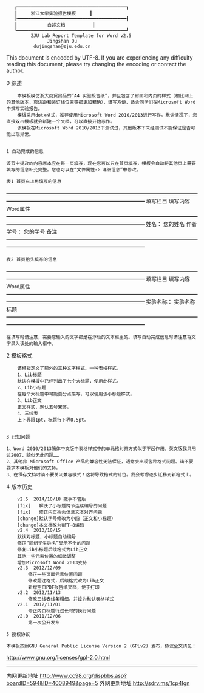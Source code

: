        ┏━━━━━━━━━━━━━━━━━━━━━━━━━━━━━━━━━━━━━━━━┓
       ┃     浙江大学实验报告模板     ┃
       ┠━━━━━━━━━━━━━━━━━━━━━━━━━━━━━━━━━━━━━━━━┨
       ┃           自述文档          ┃
       ┗━━━━━━━━━━━━━━━━━━━━━━━━━━━━━━━━━━━━━━━━┛
             ZJU Lab Report Template for Word v2.5
                   Jingshan Du
              dujingshan@zju.edu.cn
This document is encoded by UTF-8. If you are experiencing any difficulty reading this document, please try changing the encoding or contact the author.

0 综述
~~~~~~
    本模板模仿浙大商贸出品的“A4 实验报告纸”，并且包含了封面和内页的样式（相比网上的其他版本，页边距和装订线位置等都更加精确），填写方便，适合同学们在Microsoft Word中撰写实验报告。
    模板采用dotx格式，推荐使用Microsoft Word 2010/2013进行写作。默认情况下，您直接双击模板就会新建一个文档，可以直接开始写作。
    该模板在Microsoft Word 2010/2013下测试过，其他版本下未经测试不能保证是否可能出现异常。


1 自动完成的信息
~~~~~~~~~~~~~~~~
    该节中提及的内容原本应在每一页填写，现在您可以只在首页填写，模板会自动将其他页上需要填写的信息补充完整。您也可以在“文件属性-〉详细信息”中修改。

	表1 首页右上角填写的信息
━━━━━━━━━━━━━━━━━━━━━━━━━━━━━━━━━━━━━━━━━━━━━━━━━━━━━━━━━━━━━━
填写栏目		填写内容		Word属性
━━━━━━━━━━━━━━━━━━━━━━━━━━━━━━━━━━━━━━━━━━━━━━━━━━━━━━━━━━━━━━
姓名：		您的姓名		作者
学号：		您的学号		备注
━━━━━━━━━━━━━━━━━━━━━━━━━━━━━━━━━━━━━━━━━━━━━━━━━━━━━━━━━━━━━━

	表2 首页抬头填写的信息
━━━━━━━━━━━━━━━━━━━━━━━━━━━━━━━━━━━━━━━━━━━━━━━━━━━━━━━━━━━━━━
填写栏目		填写内容		Word属性
━━━━━━━━━━━━━━━━━━━━━━━━━━━━━━━━━━━━━━━━━━━━━━━━━━━━━━━━━━━━━━
实验名称：	实验名称		标题
━━━━━━━━━━━━━━━━━━━━━━━━━━━━━━━━━━━━━━━━━━━━━━━━━━━━━━━━━━━━━━

    在填写时请注意，需要您输入的文字都是在浮动的文本框里的。填写自动完成信息时请注意将文字录入该处的输入框中。


2 模板格式
~~~~~~~~~~
    该模板定义了额外的三种文字样式、一种表格样式。
    1、Lib标题
    默认在模板中已经列出了七个大标题，使用此样式。
    2、Lib小标题
    在每个大标题中可能要分点描写，可以使用该小标题样式。
    3、Lib正文
    正文样式，默认五号宋体。
    4、三线表
    上下界限1pt，标题行下界0.5pt。


3 已知问题
~~~~~~~~~~
    1、Word 2010/2013简体中文版中表格样式中的单元格对齐方式似乎不起作用。英文版我只用过2007，貌似无此问题……
    2、其他非 Microsoft Office 产品的兼容性无法保证，通常会出现各种格式问题。请不要要求本模板对他们的支持。
    3、在保存文档时请不要关闭兼容模式！这将导致格式的错位。我会考虑逐步迁移到新格式上。

4 版本历史
~~~~~~~~~~
    v2.5  2014/10/18 撒手不管版
	[fix]	解决了小标题跨节连续编号的问题
	[fix]	修正内页抬头信息文本对齐问题
	[change]默认字号修改为小四（正文和小标题）
	[change]本文档改为UFT-8编码
    v2.4  2013/10/15
	默认对标题、小标题自动编号
	修正“同组学生姓名”显示不全的问题
	修复Lib小标题后续格式为Lib正文
	其他一些元素位置的细微调整
	增加Microsoft Word 2013支持
    v2.3  2012/12/09
        修正一些页面元素位置问题
        修改题注格式，后续格式改为Lib正文
        新增空白PDF报告纸文档，便于打印
    v2.2  2012/11/13
        修改三线表线条粗细，并设为默认表格样式
    v2.1  2012/11/01
        修正内页标题行过长时的换行问题
    v2.0  2011/12/06
        第一次公开发布

5 授权协议
~~~~~~~~~~
    本模板按照GNU General Public License Version 2 (GPLv2) 发布，协议全文请见：
http://www.gnu.org/licenses/gpl-2.0.html

---------------------------------------------
内网更新地址
http://www.cc98.org/dispbbs.asp?boardID=594&ID=4008949&page=5
外网更新地址
http://sdrv.ms/1cp4Ign
